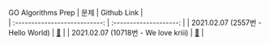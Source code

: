 GO Algorithms Prep
|             문제              |       Github Link      |  
| :---------------------------: | :--------------------: | 
| 2021.02.07 (2557번 - Hello World) | [:link:](./2557번) |
| 2021.02.07 (10718번 - We love kriii) | [:link:](./10718번) |  
